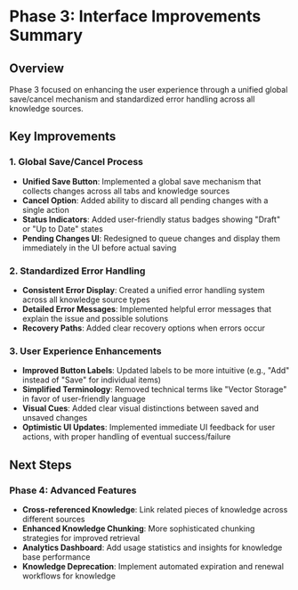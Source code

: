 # Phase 3: Interface Improvements Summary

## Overview
Phase 3 focused on enhancing the user experience through a unified global save/cancel mechanism and standardized error handling across all knowledge sources.

## Key Improvements

### 1. Global Save/Cancel Process
- **Unified Save Button**: Implemented a global save mechanism that collects changes across all tabs and knowledge sources
- **Cancel Option**: Added ability to discard all pending changes with a single action
- **Status Indicators**: Added user-friendly status badges showing "Draft" or "Up to Date" states
- **Pending Changes UI**: Redesigned to queue changes and display them immediately in the UI before actual saving

### 2. Standardized Error Handling
- **Consistent Error Display**: Created a unified error handling system across all knowledge source types
- **Detailed Error Messages**: Implemented helpful error messages that explain the issue and possible solutions
- **Recovery Paths**: Added clear recovery options when errors occur

### 3. User Experience Enhancements
- **Improved Button Labels**: Updated labels to be more intuitive (e.g., "Add" instead of "Save" for individual items)
- **Simplified Terminology**: Removed technical terms like "Vector Storage" in favor of user-friendly language
- **Visual Cues**: Added clear visual distinctions between saved and unsaved changes
- **Optimistic UI Updates**: Implemented immediate UI feedback for user actions, with proper handling of eventual success/failure

## Next Steps

### Phase 4: Advanced Features
- **Cross-referenced Knowledge**: Link related pieces of knowledge across different sources
- **Enhanced Knowledge Chunking**: More sophisticated chunking strategies for improved retrieval
- **Analytics Dashboard**: Add usage statistics and insights for knowledge base performance
- **Knowledge Deprecation**: Implement automated expiration and renewal workflows for knowledge
